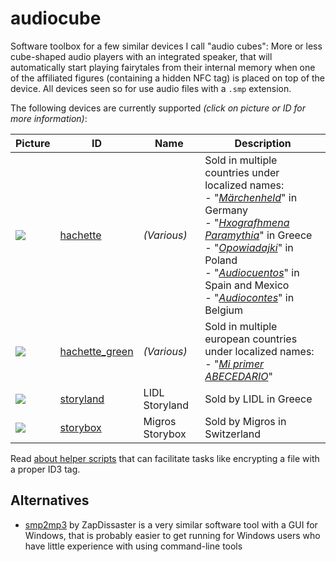 # audiocube

Software toolbox for a few similar devices I call "audio cubes": More or less cube-shaped audio players with an integrated speaker, that will automatically start playing fairytales from their internal memory when one of the affiliated figures (containing a hidden NFC tag) is placed on top of the device. All devices seen so for use audio files with a `.smp` extension.

The following devices are currently supported *(click on picture or ID for more information)*:

Picture | ID | Name | Description
--- | --- | --- | ---
[![](https://oyooyo.github.io/audiocube/devices/hachette/image-0001-256x256.jpg)](https://oyooyo.github.io/audiocube/devices/hachette/) | [hachette](https://oyooyo.github.io/audiocube/devices/hachette/) | *(Various)* | Sold in multiple countries under localized names:<br />- "*[Märchenheld](https://maerchenheld-sammlung.de/)*" in Germany<br />- "*[Hxografhmena Paramythia](https://www.audiotales.gr/)*" in Greece<br />- "*[Opowiadajki](https://opowiadajki.pl/)*" in Poland<br />- "*[Audiocuentos](https://www.salvat.com/colecciones/audiocuentos/)*" in Spain and Mexico<br />- "*[Audiocontes](https://www.hachette-collections.com/fr-be/collection-audiocontes/)*" in Belgium
[![](https://oyooyo.github.io/audiocube/devices/hachette_green/image-0001-256x256.jpg)](https://oyooyo.github.io/audiocube/devices/hachette_green/) | [hachette_green](https://oyooyo.github.io/audiocube/devices/hachette_green/) | *(Various)* | Sold in multiple european countries under localized names:<br />- "*[Mi primer ABECEDARIO](https://www.salvat.com/colecciones/mi-primer-abecedario/)*"
[![](https://oyooyo.github.io/audiocube/devices/storyland/image-0001-256x256.jpg)](https://oyooyo.github.io/audiocube/devices/storyland/) | [storyland](https://oyooyo.github.io/audiocube/devices/storyland/) | LIDL Storyland | Sold by LIDL in Greece
[![](https://oyooyo.github.io/audiocube/devices/storybox/image-0001-256x256.jpg)](https://oyooyo.github.io/audiocube/devices/storybox/) | [storybox](https://oyooyo.github.io/audiocube/devices/storybox/) | Migros Storybox | Sold by Migros in Switzerland

Read [about helper scripts](scripts.md) that can facilitate tasks like encrypting a file with
a proper ID3 tag.

## Alternatives

- [smp2mp3](https://github.com/ZapDissaster/smp2mp3/) by ZapDissaster is a very similar software tool with a GUI for Windows, that is probably easier to get running for Windows users who have little experience with using command-line tools
